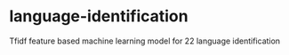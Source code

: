 # language-identification
Tfidf feature based machine learning model for 22 language identification
